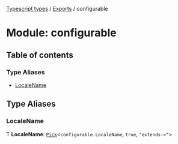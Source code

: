 [Typescript types](../index.md) / [Exports](../modules.md) / configurable

# Module: configurable

## Table of contents

### Type Aliases

- [LocaleName](configurable.md#localename)

## Type Aliases

### LocaleName

Ƭ **LocaleName**: [`Pick`](object_keys.md#pick)<`configurable.LocaleName`, ``true``, ``"extends->"``\>
